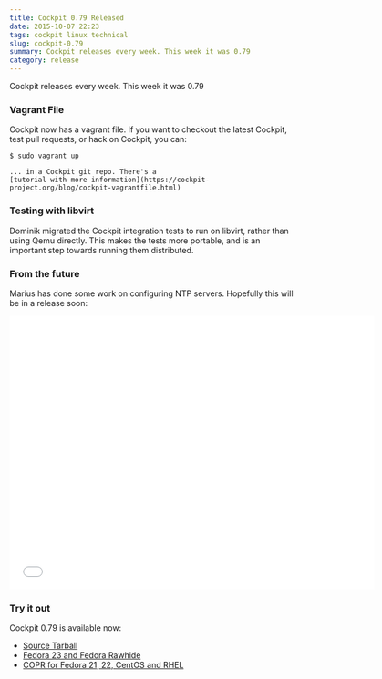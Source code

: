 ```yaml
---
title: Cockpit 0.79 Released
date: 2015-10-07 22:23
tags: cockpit linux technical
slug: cockpit-0.79
summary: Cockpit releases every week. This week it was 0.79
category: release
---
```


Cockpit releases every week. This week it was 0.79

### Vagrant File

Cockpit now has a vagrant file. If you want to checkout the latest
Cockpit, test pull requests, or hack on Cockpit, you can:

```text
$ sudo vagrant up

... in a Cockpit git repo. There's a
[tutorial with more information](https://cockpit-project.org/blog/cockpit-vagrantfile.html)
```

### Testing with libvirt

Dominik migrated the Cockpit integration tests to run on libvirt, rather
than using Qemu directly. This makes the tests more portable, and is an
important step towards running them distributed.


### From the future

Marius has done some work on configuring NTP servers. Hopefully this will
be in a release soon:

<iframe width="640" height="480" src="//youtube.com/embed/aZ1Nm2ZkW3Q?rel=0" frameborder="0" allowfullscreen></iframe>


### Try it out

Cockpit 0.79 is available now:

 * [Source Tarball](https://github.com/cockpit-project/cockpit/releases/tag/0.79)
 * [Fedora 23 and Fedora Rawhide](https://bodhi.fedoraproject.org/updates/FEDORA-2015-7e1880ba02)
 * [COPR for Fedora 21, 22, CentOS and RHEL](https://copr.fedoraproject.org/coprs/sgallagh/cockpit-preview/)

